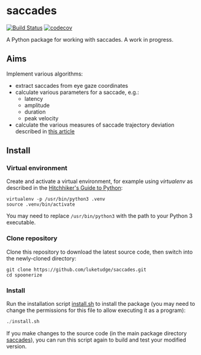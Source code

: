 # saccades

[![Build Status](https://www.travis-ci.org/luketudge/saccades.svg?branch=master)](https://www.travis-ci.org/luketudge/saccades)
[![codecov](https://codecov.io/gh/luketudge/saccades/branch/master/graph/badge.svg)](https://codecov.io/gh/luketudge/saccades)

A Python package for working with saccades. A work in progress.

## Aims

Implement various algorithms:

* extract saccades from eye gaze coordinates
* calculate various parameters for a saccade, e.g.:
  * latency
  * amplitude
  * duration
  * peak velocity
* calculate the various measures of saccade trajectory deviation described in [this article](https://doi.org/10.3758/s13428-016-0846-6)

## Install

### Virtual environment

Create and activate a virtual environment, for example using *virtualenv* as described in the [Hitchhiker's Guide to Python](https://docs.python-guide.org/dev/virtualenvs/#lower-level-virtualenv):

```shell
virtualenv -p /usr/bin/python3 .venv
source .venv/bin/activate
```

You may need to replace `/usr/bin/python3` with the path to your Python 3 executable.

### Clone repository

Clone this repository to download the latest source code, then switch into the newly-cloned directory:

```shell
git clone https://github.com/luketudge/saccades.git
cd spoonerize
```

### Install

Run the installation script [install.sh](install.sh) to install the package (you may need to change the permissions for this file to allow executing it as a program):

```python
./install.sh
```

If you make changes to the source code (in the main package directory [saccades](spoonerize)), you can run this script again to build and test your modified version.
